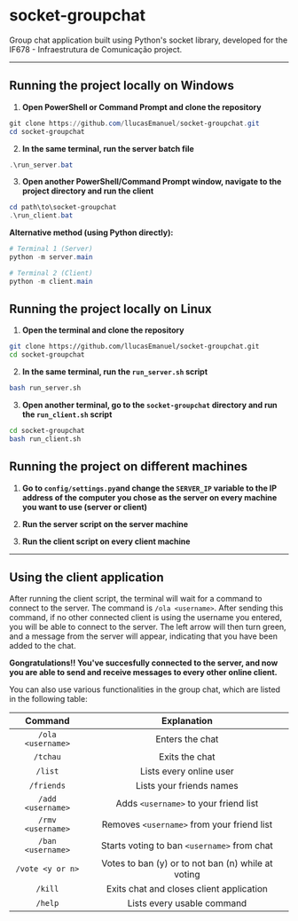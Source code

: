 # socket-groupchat
Group chat application built using Python's socket library, developed for the IF678 - Infraestrutura de Comunicação project.

---

## Running the project locally on Windows

1) **Open PowerShell or Command Prompt and clone the repository**
```powershell
git clone https://github.com/llucasEmanuel/socket-groupchat.git
cd socket-groupchat
```

2) **In the same terminal, run the server batch file**
```powershell
.\run_server.bat
```

3) **Open another PowerShell/Command Prompt window, navigate to the project directory and run the client**
```powershell
cd path\to\socket-groupchat
.\run_client.bat
```

**Alternative method (using Python directly):**
```powershell
# Terminal 1 (Server)
python -m server.main

# Terminal 2 (Client)  
python -m client.main
```

## Running the project locally on Linux
1) **Open the terminal and clone the repository**
```bash
git clone https://github.com/llucasEmanuel/socket-groupchat.git
cd socket-groupchat
```

2) **In the same terminal, run the `run_server.sh` script**
```bash
bash run_server.sh
```
3) **Open another terminal, go to the `socket-groupchat` directory and run the `run_client.sh` script**
```bash
cd socket-groupchat
bash run_client.sh
```

## Running the project on different machines
1) **Go to `config/settings.py`and change the `SERVER_IP` variable to the IP address of the computer you chose as the server on every machine you want to use (server or client)**

2) **Run the server script on the server machine**

3) **Run the client script on every client machine** 

--- 


## Using the client application

After running the client script, the terminal will wait for a command to connect to the server. The command is `/ola <username>`. After sending this command, if no other connected client is using the username you entered, you will be able to connect to the server. The left arrow will then turn green, and a message from the server will appear, indicating that you have been added to the chat.

**Gongratulations!! You've succesfully connected to the server, and now you are able to send and receive messages to every other online client.**

You can also use various functionalities in the group chat, which are listed in the following table:

| Command | Explanation |
|:--------:|:------:|
| `/ola <username>`    |  Enters the chat     |
| `/tchau`        | Exits the chat      |
| `/list`        | Lists every online user      |
| `/friends`        | Lists your friends names      |
| `/add <username>`        | Adds `<username>` to your friend list   |
| `/rmv <username>`        | Removes `<username>` from your friend list       |
| `/ban <username>`        | Starts voting to ban `<username>` from chat      |
| `/vote <y or n>`        | Votes to ban (y) or to not ban (n) while at voting     |
| `/kill`        | Exits chat and closes client application     | 
| `/help`        | Lists every usable command      |
